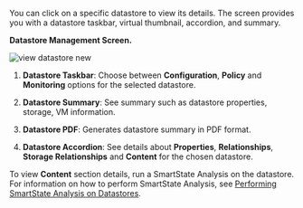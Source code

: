 You can click on a specific datastore to view its details. The screen
provides you with a datastore taskbar, virtual thumbnail, accordion, and
summary.

**Datastore Management Screen.**

![view datastore new](view-datastore-new.png)

1.  **Datastore Taskbar**: Choose between **Configuration**, **Policy**
    and **Monitoring** options for the selected datastore.

2.  **Datastore Summary**: See summary such as datastore properties,
    storage, VM information.

3.  **Datastore PDF**: Generates datastore summary in PDF format.

4.  **Datastore Accordion**: See details about **Properties**,
    **Relationships**, **Storage Relationships** and **Content** for the
    chosen datastore.

<div class="note">

To view **Content** section details, run a SmartState Analysis on the
datastore. For information on how to perform SmartState Analysis, see
[Performing SmartState Analysis on
Datastores](#smartstate_analysis_datastore).

</div>
